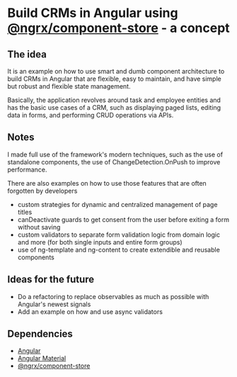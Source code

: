 # Build CRMs in Angular using [@ngrx/component-store](https://ngrx.io/guide/component-store) - a concept

## The idea

It is an example on how to use smart and dumb component architecture to build CRMs in Angular that are flexible, easy to maintain, and have simple but robust and flexible state management.

Basically, the application revolves around task and employee entities and has the basic use cases of a CRM, such as displaying paged lists, editing data in forms, and performing CRUD operations via APIs.

## Notes

I made full use of the framework's modern techniques, such as the use of standalone components, the use of ChangeDetection.OnPush to improve performance.

There are also examples on how to use those features that are often forgotten by developers
- custom strategies for dynamic and centralized management of page titles
- canDeactivate guards to get consent from the user before exiting a form without saving
- custom validators to separate form validation logic from domain logic and more (for both single inputs and entire form groups)
- use of ng-template and ng-content to create extendible and reusable components

## Ideas for the future
- Do a refactoring to replace observables as much as possible with Angular's newest signals
- Add an example on how and use async validators

## Dependencies
- [Angular](https://angular.io/) 
- [Angular Material](https://material.angular.io/)
- [@ngrx/component-store](https://ngrx.io/guide/component-store)
